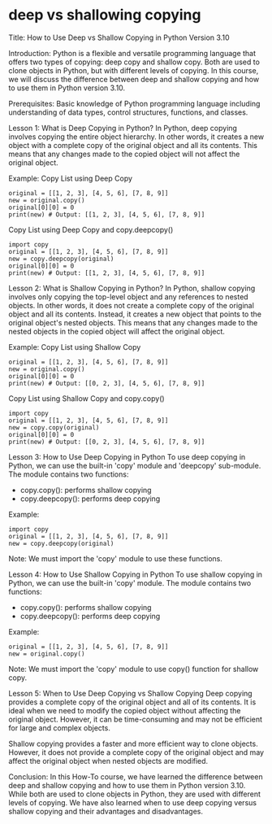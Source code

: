 
deep vs shallowing copying
==========================
Title: How to Use Deep vs Shallow Copying in Python Version 3.10

Introduction:
Python is a flexible and versatile programming language that offers two types of copying: deep copy and shallow copy. Both are used to clone objects in Python, but with different levels of copying. In this course, we will discuss the difference between deep and shallow copying and how to use them in Python version 3.10.

Prerequisites:
Basic knowledge of Python programming language including understanding of data types, control structures, functions, and classes.

Lesson 1: What is Deep Copying in Python?
In Python, deep copying involves copying the entire object hierarchy. In other words, it creates a new object with a complete copy of the original object and all its contents. This means that any changes made to the copied object will not affect the original object. 

Example: 
Copy List using Deep Copy
```
original = [[1, 2, 3], [4, 5, 6], [7, 8, 9]]
new = original.copy()
original[0][0] = 0
print(new) # Output: [[1, 2, 3], [4, 5, 6], [7, 8, 9]]
```
Copy List using Deep Copy and copy.deepcopy()
```
import copy
original = [[1, 2, 3], [4, 5, 6], [7, 8, 9]]
new = copy.deepcopy(original)
original[0][0] = 0
print(new) # Output: [[1, 2, 3], [4, 5, 6], [7, 8, 9]]
```

Lesson 2: What is Shallow Copying in Python?
In Python, shallow copying involves only copying the top-level object and any references to nested objects. In other words, it does not create a complete copy of the original object and all its contents. Instead, it creates a new object that points to the original object's nested objects. This means that any changes made to the nested objects in the copied object will affect the original object.

Example: 
Copy List using Shallow Copy
```
original = [[1, 2, 3], [4, 5, 6], [7, 8, 9]]
new = original.copy()
original[0][0] = 0
print(new) # Output: [[0, 2, 3], [4, 5, 6], [7, 8, 9]]
```
Copy List using Shallow Copy and copy.copy()
```
import copy
original = [[1, 2, 3], [4, 5, 6], [7, 8, 9]]
new = copy.copy(original)
original[0][0] = 0
print(new) # Output: [[0, 2, 3], [4, 5, 6], [7, 8, 9]]
```

Lesson 3: How to Use Deep Copying in Python
To use deep copying in Python, we can use the built-in 'copy' module and 'deepcopy' sub-module. The module contains two functions:
- copy.copy(): performs shallow copying
- copy.deepcopy(): performs deep copying

Example: 
```
import copy
original = [[1, 2, 3], [4, 5, 6], [7, 8, 9]]
new = copy.deepcopy(original)
```

Note: We must import the 'copy' module to use these functions.

Lesson 4: How to Use Shallow Copying in Python
To use shallow copying in Python, we can use the built-in 'copy' module. The module contains two functions:
- copy.copy(): performs shallow copying
- copy.deepcopy(): performs deep copying

Example: 
```
original = [[1, 2, 3], [4, 5, 6], [7, 8, 9]]
new = original.copy()
```

Note: We must import the 'copy' module to use copy() function for shallow copy.

Lesson 5: When to Use Deep Copying vs Shallow Copying
Deep copying provides a complete copy of the original object and all of its contents. It is ideal when we need to modify the copied object without affecting the original object. However, it can be time-consuming and may not be efficient for large and complex objects. 

Shallow copying provides a faster and more efficient way to clone objects. However, it does not provide a complete copy of the original object and may affect the original object when nested objects are modified.

Conclusion:
In this How-To course, we have learned the difference between deep and shallow copying and how to use them in Python version 3.10. While both are used to clone objects in Python, they are used with different levels of copying. We have also learned when to use deep copying versus shallow copying and their advantages and disadvantages.